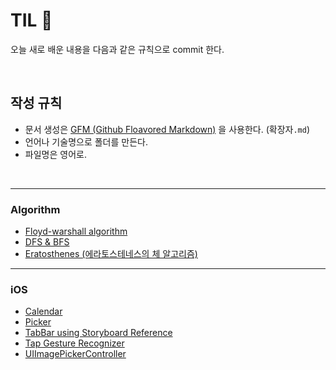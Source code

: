# TIL 📝
오늘 새로 배운 내용을 다음과 같은 규칙으로 commit 한다.

<br/>

## 작성 규칙
- 문서 생성은 [GFM (Github Floavored Markdown)](https://help.github.com/en/github/writing-on-github) 을 사용한다. (확장자```.md```)
- 언어나 기술명으로 폴더를 만든다.
- 파일명은 영어로.

<br/>

---

### Algorithm
- [Floyd-warshall algorithm](https://github.com/ChoiEunji0114/TIL/blob/master/algorithm/floyd-warshall.md)
- [DFS & BFS](https://github.com/ChoiEunji0114/TIL/blob/master/algorithm/DFS_and_BFS.md)
- [Eratosthenes (에라토스테네스의 체 알고리즘)](https://github.com/ChoiEunji0114/TIL/blob/master/algorithm/erathosthenes.md)

---

### iOS
- [Calendar](https://github.com/ChoiEunji0114/TIL/blob/master/iOS/calendar.md)
- [Picker](https://github.com/ChoiEunji0114/TIL/blob/master/iOS/picker.md)
- [TabBar using Storyboard Reference](https://github.com/ChoiEunji0114/TIL/blob/master/iOS/StoryboardReference.md)
- [Tap Gesture Recognizer](https://github.com/ChoiEunji0114/TIL/blob/master/iOS/tapGestureRecognizer.md)
- [UIImagePickerController](https://github.com/ChoiEunji0114/TIL/blob/master/iOS/UIImagePickerController.md)



